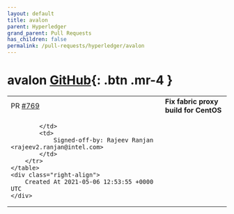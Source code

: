 ```yaml
---
layout: default
title: avalon
parent: Hyperledger
grand_parent: Pull Requests
has_children: false
permalink: /pull-requests/hyperledger/avalon
---
```


# avalon <span class="fs-3 right-align">[GitHub](https://github.com/hyperledger/avalon){: .btn .mr-4 }</span>


<div>
    <table>
        <tr>
            <td>
                PR <a href="https://github.com/hyperledger/avalon/pull/769" class=".btn">#769</a>
            </td>
            <td>
                <b>
                    Fix fabric proxy build for CentOS
                </b>
            </td>
        </tr>
        <tr>
            <td>
                
            </td>
            <td>
                Signed-off-by: Rajeev Ranjan <rajeev2.ranjan@intel.com>
            </td>
        </tr>
    </table>
    <div class="right-align">
        Created At 2021-05-06 12:53:55 +0000 UTC
    </div>
</div>

